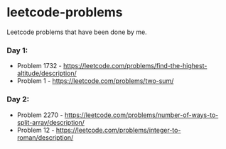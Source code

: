 # leetcode-problems
Leetcode problems that have been done by me. 

### Day 1: 
* Problem 1732 - https://leetcode.com/problems/find-the-highest-altitude/description/
* Problem 1 - https://leetcode.com/problems/two-sum/

### Day 2: 
* Problem 2270 - https://leetcode.com/problems/number-of-ways-to-split-array/description/
*  Problem 12 - https://leetcode.com/problems/integer-to-roman/description/
